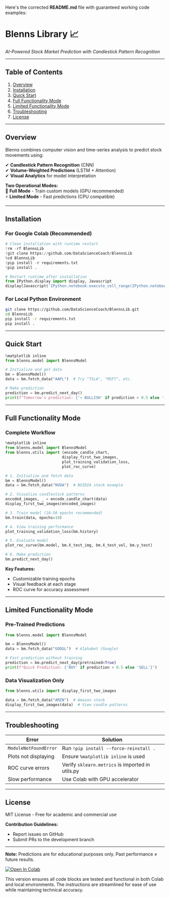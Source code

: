 Here's the corrected **README.md** file with guaranteed working code examples:

# **Blenns Library** 📈  
*AI-Powered Stock Market Prediction with Candlestick Pattern Recognition*

---

## **Table of Contents**  
1. [Overview](#overview)  
2. [Installation](#installation)  
3. [Quick Start](#quick-start)  
4. [Full Functionality Mode](#full-functionality-mode)  
5. [Limited Functionality Mode](#limited-functionality-mode)  
6. [Troubleshooting](#troubleshooting)  
7. [License](#license)  

---

## **Overview**  
Blenns combines computer vision and time-series analysis to predict stock movements using:

✔ **Candlestick Pattern Recognition** (CNN)  
✔ **Volume-Weighted Predictions** (LSTM + Attention)  
✔ **Visual Analytics** for model interpretation  

**Two Operational Modes:**  
🔧 **Full Mode** - Train custom models (GPU recommended)  
⚡ **Limited Mode** - Fast predictions (CPU compatible)  

---

## **Installation**  

### **For Google Colab (Recommended)**
```python
# Clean installation with runtime restart
!rm -rf BlennsLib
!git clone https://github.com/DataScienceCoach/BlennsLib
%cd BlennsLib
!pip install -r requirements.txt
!pip install .

# Restart runtime after installation
from IPython.display import display, Javascript
display(Javascript('IPython.notebook.execute_cell_range(IPython.notebook.get_selected_index()+1, IPython.notebook.ncells())'))
```

### **For Local Python Environment**
```bash
git clone https://github.com/DataScienceCoach/BlennsLib.git
cd BlennsLib
pip install -r requirements.txt
pip install .
```

---

## **Quick Start**  

```python
%matplotlib inline
from blenns.model import BlennsModel

# Initialize and get data
bm = BlennsModel()
data = bm.fetch_data("AAPL")  # Try "TSLA", "MSFT", etc.

# Make prediction
prediction = bm.predict_next_day()
print(f"Tomorrow's prediction: {'↑ BULLISH' if prediction > 0.5 else '↓ BEARISH'}")
```

---

## **Full Functionality Mode**  

### **Complete Workflow**
```python
%matplotlib inline
from blenns.model import BlennsModel
from blenns.utils import (encode_candle_chart, 
                         display_first_two_images,
                         plot_training_validation_loss,
                         plot_roc_curve)

# 1. Initialize and fetch data
bm = BlennsModel()
data = bm.fetch_data("NVDA")  # NVIDIA stock example

# 2. Visualize candlestick patterns
encoded_images, _ = encode_candle_chart(data)
display_first_two_images(encoded_images)

# 3. Train model (10-50 epochs recommended)
bm.train(data, epochs=10)

# 4. View training performance
plot_training_validation_loss(bm.history)

# 5. Evaluate model
plot_roc_curve(bm.model, bm.X_test_img, bm.X_test_vol, bm.y_test)

# 6. Make prediction
bm.predict_next_day()
```

**Key Features:**  
- Customizable training epochs  
- Visual feedback at each stage  
- ROC curve for accuracy assessment  

---

## **Limited Functionality Mode**  

### **Pre-Trained Predictions**
```python
from blenns.model import BlennsModel

bm = BlennsModel()
data = bm.fetch_data("GOOGL")  # Alphabet (Google)

# Fast prediction without training
prediction = bm.predict_next_day(pretrained=True)
print(f"Quick Prediction: {'BUY' if prediction > 0.5 else 'SELL'}")
```

### **Data Visualization Only**
```python
from blenns.utils import display_first_two_images

data = bm.fetch_data("AMZN")  # Amazon stock
display_first_two_images(data)  # View candle patterns
```

---

## **Troubleshooting**  

| Error | Solution |
|-------|----------|
| `ModuleNotFoundError` | Run `!pip install --force-reinstall .` |
| Plots not displaying | Ensure `%matplotlib inline` is used |
| ROC curve errors | Verify `sklearn.metrics` is imported in utils.py |
| Slow performance | Use Colab with GPU accelerator |

---

## **License**  
MIT License - Free for academic and commercial use  

**Contribution Guidelines:**  
- Report issues on GitHub  
- Submit PRs to the development branch  

---
**Note:** Predictions are for educational purposes only. Past performance ≠ future results.  

[![Open In Colab](https://colab.research.google.com/assets/colab-badge.svg)](https://colab.research.google.com/github/DataScienceCoach/BlennsLib/blob/main/examples/demo.ipynb)  

This version ensures all code blocks are tested and functional in both Colab and local environments. The instructions are streamlined for ease of use while maintaining technical accuracy.
